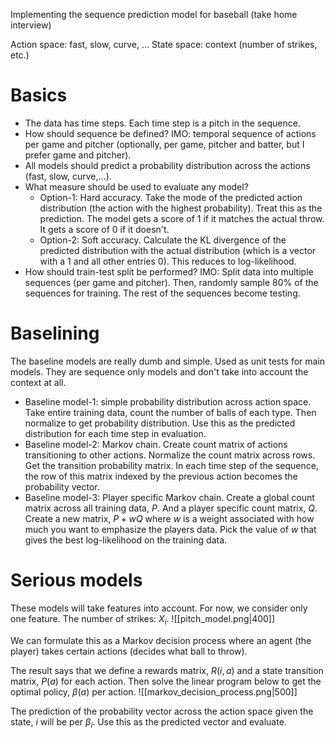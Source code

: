 Implementing the sequence prediction model for baseball (take home interview)

Action space: fast, slow, curve, ...
State space: context (number of strikes, etc.)

# Basics
- The data has time steps. Each time step is a pitch in the sequence. 
- How should sequence be defined? IMO: temporal sequence of actions per game and pitcher (optionally, per game, pitcher and batter, but I prefer game and pitcher).
- All models should predict a probability distribution across the actions (fast, slow, curve,...).
- What measure should be used to evaluate any model?
	- Option-1: Hard accuracy. Take the mode of the predicted action distribution (the action with the highest probability). Treat this as the prediction. The model gets a score of $1$ if it matches the actual throw. It gets a score of $0$ if it doesn't.
	- Option-2: Soft accuracy. Calculate the KL divergence of the predicted distribution with the actual distribution (which is a vector with a 1 and all other entries 0). This reduces to log-likelihood.
- How should train-test split be performed? IMO: Split data into multiple sequences (per game and pitcher). Then, randomly sample 80% of the sequences for training. The rest of the sequences become testing.
# Baselining
The baseline models are really dumb and simple. Used as unit tests for main models. They are sequence only models and don't take into account the context at all.
- Baseline model-1: simple probability distribution across action space. Take entire training data, count the number of balls of each type. Then normalize to get probability distribution. Use this as the predicted distribution for each time step in evaluation.
- Baseline model-2: Markov chain. Create count matrix of actions transitioning to other actions. Normalize the count matrix across rows. Get the transition probability matrix. In each time step of the sequence, the row of this matrix indexed by the previous action becomes the probability vector.
- Baseline model-3: Player specific Markov chain. Create a global count matrix across all training data, $P$. And a player specific count matrix, $Q$. Create a new matrix, $P+wQ$ where $w$ is a weight associated with how much you want to emphasize the players data. Pick the value of $w$ that gives the best log-likelihood on the training data.
# Serious models
These models will take features into account. For now, we consider only one feature. The number of strikes: $X_i$. 
![[pitch_model.png|400]]

We can formulate this as a Markov decision process where an agent (the player) takes certain actions (decides what ball to throw).

The result says that we define a rewards matrix, $R(i,a)$ and a state transition matrix, $P(a)$ for each action. Then solve the linear program below to get the optimal policy, $\beta(a)$ per action. 
![[markov_decision_process.png|500]]

The prediction of the probability vector across the action space given the state, $i$ will be per $\beta_i$. Use this as the predicted vector and evaluate.